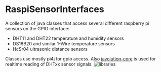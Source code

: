 # RaspiSensorInterfaces
A collection of java classes that access several different raspberry pi sensors 
on the GPIO interface:

* DHT11 and DHT22 temperature and humidity sensors
* DS18B20 and similar 1-Wire temperature sensors
* HcSr04 ultrasonic distance sensors

Classes use mostly pi4j for gpio access. Also [javolution-core](http://javolution.org/)
is used for realtime reading of DHTxx sensor signals.
![libraries](project-libraries.png "needed libraries")
